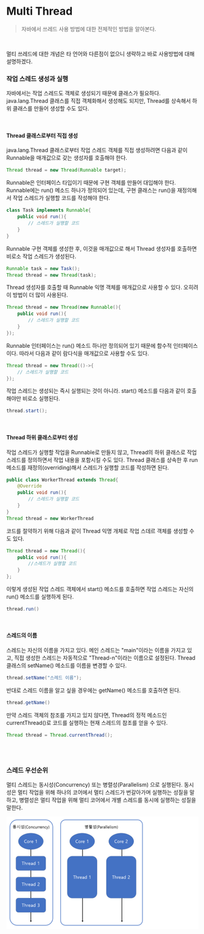 # Multi Thread

> 자바에서 쓰레드 사용 방법에 대한 전체적인 방법을 알아본다.

<br>

멀티 쓰레드에 대한 개념은 타 언어와 다른점이 없으니 생략하고 바로 사용방법에 대해 설명하겠다.

### 작업 스레드 생성과 실행

자바에서는 작업 스레드도 객체로 생성되기 때문에 클래스가 필요하다. java.lang.Thread 클래스를 직접 객체화해서 생성해도 되지만, Thread를 상속해서 하위 클래스를 만들어 생성할 수도 있다.

<br>

#### Thread 클래스로부터 직접 생성

java.lang.Thread 클래스로부터 작업 스레드 객체를 직접 생성하려면 다음과 같이 Runnable을 매개값으로 갖는 생성자를 호출해야 한다.

```java
Thread thread = new Thread(Runnable target);
```

Runnable은 인터페이스 타입이기 때문에 구현 객체를 만들어 대입해야 한다. Runnable에는 run() 메소드 하나가 정의되어 있는데, 구현 클래스는 run()을 재정의해서 작업 스레드가 실행할 코드를 작성해야 한다.

```java
class Task implements Runnable{
	public void run(){
		// 스레드가 실행할 코드
	}
}
```

Runnable 구현 객체를 생성한 후, 이것을 매개값으로 해서 Thread 생성자를 호출하면 비로소 작업 스레드가 생성된다.

```java
Runnable task = new Task();
Thread thread = new Thread(task);
```

Thread 생성자를 호출할 때 Runnable 익명 객체를 매개값으로 사용할 수 있다. 오히려 이 방법이 더 많이 사용된다.

```java
Thread thread = new Thread(new Runnable(){
	public void run(){
		// 스레드가 실행할 코드
	}
});
```

Runnable 인터페이스는 run() 메소드 하나만 정의되어 있기 때문에 함수적 인터페이스이다. 따라서 다음과 같이 람다식을 매개값으로 사용할 수도 있다.

```java
Thread thread = new Thread(()->{
	// 스레드가 실행할 코드
});
```

작업 스레드는 생성되는 즉시 실행되는 것이 아니라. start() 메소드를 다음과 같이 호출해야만 비로소 실행된다.

```java
thread.start();
```

<br>

#### Thread 하위 클래스로부터 생성

작업 스레드가 실행할 작업을 Runnable로 만들지 않고, Thread의 하위 클래스로 작업 스레드를 정의하면서 작업 내용을 포함시킬 수도 있다. Thread 클래스를 상속한 후 run 메소드를 재정의(overriding)해서 스레드가 실행할 코드를 작성하면 된다.

```java
public class WorkerThread extends Thread{
	@Override
	public void run(){
		// 스레드가 실행할 코드
	}
}
Thread thread = new WorkerThread
```

코드를 절약하기 위해 다음과 같이 Thread 익명 개체로 작업 스데르 객체를 생성할 수도 있다.

```java
Thread thread = new Thread(){
	public void run(){
		//스레드가 실행할 코드
	}
};
```

이렇게 생성된 작업 스레드 객체에서 start() 메소드를 호출하면 작업 스레드는 자신의 run() 메소드를 실행하게 된다.

```java
thread.run()
```

<br>

#### 스레드의 이름

스레드는 자신의 이름을 가지고 있다. 메인 스레드는 "main"이라는 이름을 가지고 있고, 직접 생성한 스레드는 자동적으로 "Thread-n"이라는 이름으로 설정된다. Thread 클래스의 setName() 메소드를 이름을 변경할 수 있다.

```java
thread.setName("스레드 이름");
```

반대로 스레드 이름을 알고 싶을 경우에는 getName() 메소드를 호출하면 된다.

```java
thread.getName()
```

만약 스레드 객체의 참조를 가지고 있지 않다면, Thread의 정적 메소드인 currentThread()로 코드를 실행하는 현재 스레드의 참조를 얻을 수 있다.

```java
Thread thread = Thread.currentThread();
```

<br>

<br>

### 스레드 우선순위

멀티 스레드는 동시성(Concurrency) 또는 병렬성(Parallelism) 으로 실행된다. 동시성은 멀티 작업을 위해 하나의 코어에서 멀티 스레드가 번갈아가며 실행하는 성질을 말하고, 병렬성은 멀티 작업을 위해 멀티 코어에서 개별 스레드를 동시에 실행하는 성질을 말한다.

![1](../img/JAVA/Thread/1.PNG)